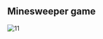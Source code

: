 ## Minesweeper game
![11](https://github.com/nguyentienduan/MineSweeper-Game/assets/118033554/df23f3f6-236b-471e-9c2c-62c606f2e8fb)

